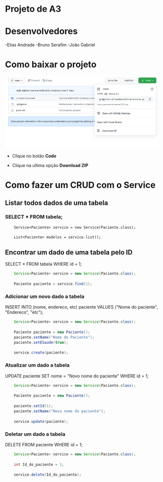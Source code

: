 # Projeto de A3

# Desenvolvedores

-Elias Andrade
-Bruno Serafim
-João Gabriel

# Como baixar o projeto

![Baixar projeto](baixar.png)
- Clique no botão **Code**

- Clique na ultima opção **Download ZIP**


# Como fazer um CRUD com o Service

## Listar todos dados de uma tabela
### SELECT * FROM tabela;
```
    Service<Paciente> service = new Service(Paciente.class);

    List<Paciente> modelos = service.list();
```

## Encontrar um dado de uma tabela pelo ID
SELECT * FROM tabela WHERE id = 1;
```java
    Service<Paciente> service = new Service(Paciente.class);

    Paciente paciente = service.find(1);
```

### Adicionar um novo dado a tabela
INSERT INTO (nome, endereco, etc) paciente VALUES ("Nome do paciente", "Endereco", "etc");
```java
    Service<Paciente> service = new Service(Paciente.class);

    Paciente paciente = new Paciente();
    paciente.setName("Nome do Paciente");
    paciente.setESaude(true);

    service.create(paciente);
```

### Atualizar um dado a tabela
UPDATE paciente SET nome = "Novo nome do paciente" WHERE id = 1;
```java
    Service<Paciente> service = new Service(Paciente.class);

    Paciente paciente = new Paciente();

    paciente.setId(1);
    paciente.setName("Novo nome do paciente");

    service.update(paciente);
```

### Deletar um dado a tabela
DELETE FROM paciente WHERE id = 1;
```java
    Service<Paciente> service = new Service(Paciente.class);

    int Id_do_paciente = 1;

    service.delete(Id_do_paciente);
```






